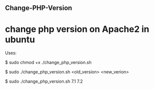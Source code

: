 ## Change-PHP-Version
# change php version on Apache2 in ubuntu

Uses: 

$ sudo chmod +x ./change_php_version.sh 

$ sudo ./change_php_version.sh <old_version> <new_verion>
     
$ sudo ./change_php_version.sh 7.1 7.2
